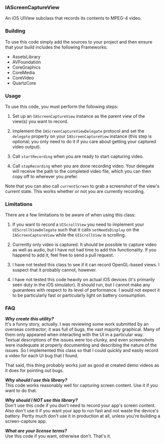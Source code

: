 ### IAScreenCaptureView

An iOS UIView subclass that records its contents to MPEG-4 video.

### Building

To use this code simply add the sources to your project and then ensure that your build 
includes the following Frameworks:

* AssetsLibrary
* AVFoundation
* CoreGraphics
* CoreMedia
* CoreVideo
* QuartzCore

### Usage

To use this code, you must perform the following steps:

1.  Set up an `IAScreenCaptureView` instance as the parent view of the view(s) you want to record.

2.  Implement the `IAScreenCaptureViewDelegate` protocol and set the `delegate` property on your `IAScreenCaptureView` instance (this step is optional; you only need to do it if you care about getting your captured video output).

3.  Call `startRecording` when you are ready to start capturing video.

4.  Call `stopRecording` when you are done recording video.  Your delegate will receive the path to the completed video file, which you can then copy off to wherever you prefer.

Note that you can also call `currentScreen` to grab a screenshot of the view's current state.  This works whether or not you are currently recording.
    

### Limitations

There are a few limitations to be aware of when using this class:

1.  If you want to record a `UIScrollView` you need to implement your `UIScrollViewDelegate` such that it calls `setNeedsDisplay` on the `IAScreenCaptureView` while the `UIScrollView` is scrolling. 

2.  Currently only video is captured.  It should be possible to capture video as well as audio, but I have not had time to add this functionality.  If you happend to add it, feel free to send a pull request.

3.  I have not tested this class to see if it can record OpenGL-based views.  I suspect that it probably cannot, however. 

4.  I have not tested this code heavily on actual iOS devices (it's primarily seen duty in the iOS simulator).  It should run, but I cannot make any guarantees with respect to its level of performance.  I would not expect it to be particularly fast or particularly light on battery consumption.

### FAQ

**_Why create this utility?_**<br />
It's a funny story, actually.  I was reviewing some work submitted by an overseas contractor; it was full of bugs, 
the vast majority graphical.  Many of them only appeared when interacting with the UI in a particular way.  
Textual descriptions of the issues were too clunky, and even screenshots were inadequate at properly 
documenting and describing the nature of the issues.  So I implemented this class so that I could quickly and easily 
record a video for each UI bug that I found.

That said, this thing probably works just as good at created demo videos as it does for pointing out bugs.

**_Why should I use this library?_**<br />
This code works reasonably well for capturing screen content.  Use it if you want to do that.

**_Why should I NOT use this library?_**<br />
Don't use this code if you don't need to record your app's screen content.  Also don't use it if you want your app to run fast and not waste the device's battery.  Pertty much don't use it in production at all, unless you're building a screen-capture app.

**_What are your license terms?_**<br />
Use this code if you want, otherwise don't.  That's it.  
